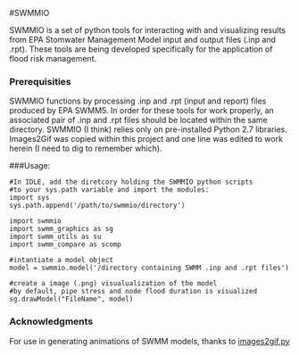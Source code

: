 #SWMMIO

SWMMIO is a set of python tools for interacting with and visualizing results from EPA Stomwater Management Model input and output files (.inp and .rpt). These tools are being developed specifically for the application of flood risk management.


### Prerequisities
SWMMIO functions by processing .inp and .rpt (input and report) files produced by EPA SWMM5. In order for these tools for work properly, an associated pair of .inp and .rpt files should be located within the same directory. SWMMIO (I think) relies only on pre-installed Python 2.7 libraries. Images2Gif was copied within this project and one line was edited to work herein (I need to dig to remember which). 

###Usage:

```
#In IDLE, add the diretcory holding the SWMMIO python scripts 
#to your sys.path variable and import the modules:
import sys
sys.path.append('/path/to/swmmio/directory')

import swmmio
import swmm_graphics as sg
import swmm_utils as su
import swmm_compare as scomp

#intantiate a model object
model = swmmio.model('/directory containing SWMM .inp and .rpt files')

#create a image (.png) visualualization of the model
#by default, pipe stress and node flood duration is visualized
sg.drawModel("FileName", model)

``` 

### Acknowledgments
For use in generating animations of SWMM models, thanks to [images2gif.py](https://gist.github.com/jonschoning/7216290)
